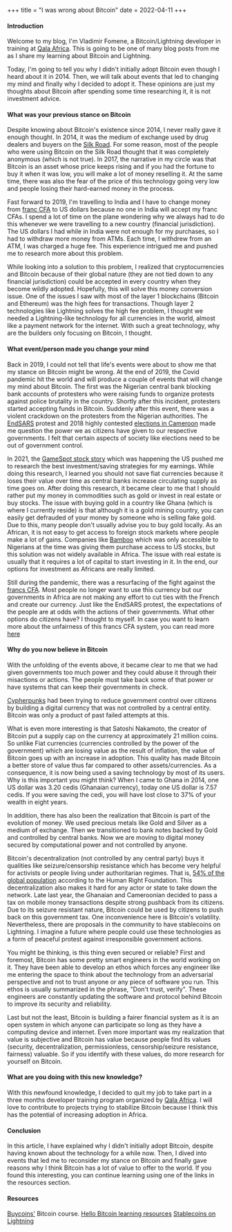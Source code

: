 +++
title = "I was wrong about Bitcoin"
date = 2022-04-11
+++

#### Introduction

Welcome to my blog, I'm Vladimir Fomene, a Bitcoin/Lightning developer in training at [Qala Africa](https://qala.dev/). This is going to be one of many blog posts from me as I share my learning about Bitcoin and Lightning. 

Today, I'm going to tell you why I didn't initially adopt Bitcoin even though I heard about it in 2014. Then, we will talk about events that led to changing my mind and finally why I decided to adopt it. These opinions are just my thoughts about Bitcoin after spending some time researching it, it is not investment advice.

#### What was your previous stance on Bitcoin

Despite knowing about Bitcoin's existence since 2014, I never really gave it enough thought. In 2014, it was the medium of exchange used by drug dealers and buyers on the [Silk Road](https://news.law.fordham.edu/jcfl/2018/02/21/silk-road-the-dark-side-of-cryptocurrency/). For some reason, most of the people who were using Bitcoin on the Silk Road thought that it was completely anonymous (which is not true). In 2017, the narrative in my circle was that Bitcoin is an asset whose price keeps rising and if you had the fortune to buy it when it was low, you will make a lot of money reselling it. At the same time, there was also the fear of the price of this technology going very low and people losing their hard-earned money in the process. 

Fast forward to 2019, I'm travelling to India and I have to change money from [franc CFA](https://www.bceao.int/en/content/history-cfa-franc) to US dollars because no one in India will accept my franc CFAs. I spend a lot of time on the plane wondering why we always had to do this whenever we were travelling to a new country (financial jurisdiction). The US dollars I had while in India were not enough for my purchases, so I had to withdraw more money from ATMs. Each time, I withdrew from an ATM, I was charged a huge fee. This experience intrigued me and pushed me to research more about this problem. 

While looking into a solution to this problem, I realized that cryptocurrencies and Bitcoin because of their global nature (they are not tied down to any financial jurisdiction) could be accepted in every country when they become wildly adopted. Hopefully, this will solve this money conversion issue. One of the issues I saw with most of the layer 1 blockchains (Bitcoin and Ethereum) was the high fees for transactions. Though layer 2 technologies like Lightning solves the high fee problem, I thought we needed a Lightning-like technology for all currencies in the world, almost like a payment network for the internet. With such a great technology, why are the builders only focusing on Bitcoin, I thought. 

#### What event/person made you change your mind

Back in 2019, I could not tell that life's events were about to show me that my stance on Bitcoin might be wrong. At the end of 2019, the Covid pandemic hit the world and will produce a couple of events that will change my mind about Bitcoin. The first was the Nigerian central bank blocking bank accounts of protesters who were raising funds to organize protests against police brutality in the country. Shortly after this incident, protesters started accepting funds in Bitcoin. Suddenly after this event, there was a violent crackdown on the protesters from the Nigerian authorities. The [EndSARS](https://www.amnesty.org/en/latest/campaigns/2021/02/nigeria-end-impunity-for-police-violence-by-sars-endsars/) protest and 2018 highly contested [elections in Cameroon](https://reliefweb.int/report/cameroon/uncertainties-deepen-cameroon-after-divisive-election) made me question the power we as citizens have given to our respective governments. I felt that certain aspects of society like elections need to be out of government control. 

In 2021, the [GameSpot stock story](https://inewsnetwork.net/9027/investigations/the-full-story-behind-the-gamestop-stock-frenzy/#:~:text=Many%20people%20began%20investing%20in,that%20lent%20it%20to%20them.) which was happening the US pushed me to research the best investment/saving strategies for my earnings. While doing this research, I learned you should not save fiat currencies because it loses their value over time as central banks increase circulating supply as time goes on. After doing this research, it became clear to me that I should rather put my money in commodities such as gold or invest in real estate or buy stocks. The issue with buying gold in a country like Ghana (which is where  I currently reside) is that although it is a gold mining country, you can easily get defrauded of your money by someone who is selling fake gold. Due to this, many people don't usually advise you to buy gold locally. As an African, it is not easy to get access to foreign stock markets where people make a lot of gains.  Companies like [Bamboo](https://investbamboo.com/) which was only accessible to Nigerians at the time was giving them purchase access to US stocks, but this solution was not widely available in Africa. The issue with real estate is usually that it requires a lot of capital to start investing in it. In the end, our options for investment as Africans are really limited. 

Still during the pandemic, there was a resurfacing of the fight against the [francs CFA](https://www.bceao.int/en/content/history-cfa-franc). Most people no longer want to use this currency but our governments in Africa are not making any effort to cut ties with the French and create our currency. Just like the EndSARS protest, the expectations of the people are at odds with the actions of their governments. What other options do citizens have? I thought to myself. In case you want to learn more about the unfairness of this francs CFA system, you can read more [here](https://bitcoinmagazine.com/culture/bitcoin-a-currency-of-decolonization)

#### Why do you now believe in Bitcoin

With the unfolding of the events above, it became clear to me that we had given governments too much power and they could abuse it through their misactions or actions. The people must take back some of that power or have systems that can keep their governments in check. 

[Cypherpunks](https://nakamoto.com/the-cypherpunks/) had been trying to reduce government control over citizens by building a digital currency that was not controlled by a central entity. Bitcoin was only a product of past failed attempts at this.

What is even more interesting is that Satoshi Nakamoto, the creator of Bitcoin put a supply cap on the currency at approximately 21 million coins. So unlike Fiat currencies (currencies controlled by the power of the government) which are losing value as the result of inflation, the value of Bitcoin goes up with an increase in adoption. This quality has made Bitcoin a better store of value thus far compared to other assets/currencies. As a consequence, it is now being used a saving technology by most of its users. Why is this important you might think? When I came to Ghana in 2014, one US dollar was 3.20 cedis (Ghanaian currency), today one US dollar is 7.57 cedis. If you were saving the cedi, you will have lost close to 37% of your wealth in eight years.

In addition, there has also been the realization that Bitcoin is part of the evolution of money. We used precious metals like Gold and Silver as a medium of exchange. Then we transitioned to bank notes backed by Gold and controlled by central banks. Now we are moving to digital money secured by computational power and not controlled by anyone.

Bitcoin's decentralization (not controlled by any central party) buys it qualities like seizure/censorship resistance which has become very helpful for activists or people living under authoritarian regimes. That is, [54% of the global population](https://hrf.org/presenting-hrfs-2020-annual-report/) according to the Human Right Foundation. This decentralization also makes it hard for any actor or state to take down the network. Late last year, the Ghanaian and Cameroonian decided to pass a tax on mobile money transactions despite strong pushback from its citizens. Due to its seizure resistant nature, Bitcoin could be used by citizens to push back on this government tax. One inconvenience here is Bitcoin's volatility. Nevertheless, there are proposals in the community to have stablecoins on Lightning. I imagine a future where people could use these technologies as a form of peaceful protest against irresponsible government actions.

You might be thinking, is this thing even secured or reliable? First and foremost, Bitcoin has some pretty smart engineers in the world working on it. They have been able to develop an ethos which forces any engineer like me entering the space to think about the technology from an adversarial perspective and not to trust anyone or any piece of software you run. This ethos is usually summarized in the phrase, "Don't trust, verify". These engineers are constantly updating the software and protocol behind Bitcoin to improve its security and reliability.

Last but not the least, Bitcoin is building a fairer financial system as it is an open system in which anyone can participate so long as they have a computing device and internet. Even more important was my realization that value is subjective and Bitcoin has value because people find its values (security, decentralization, permissionless, censorship/seizure resistance, fairness) valuable. So if you identify with these values, do more research for yourself on Bitcoin.


#### What are you doing with this new knowledge?

With this newfound knowledge, I decided to quit my job to take part in a three months developer training program organized by [Qala Africa](https://qala.dev/). I will love to contribute to projects trying to stabilize Bitcoin because I think this has the potential of increasing adoption in Africa.

#### Conclusion

In this article, I have explained why I didn't initially adopt Bitcoin, despite having known about the technology for a while now. Then, I dived into events that led me to reconsider my stance on Bitcoin and finally gave reasons why I think Bitcoin has a lot of value to offer to the world. If you found this interesting, you can continue learning using one of the links in the resources section.

#### Resources

[Buycoins'](https://buycoins-learning.teachable.com/p/introduction-to-bitcoin) Bitcoin course.
[Hello Bitcoin learning resources](https://hellobitco.in/)
[Stablecoins on Lightning](https://lightning.engineering/posts/2022-4-5-taro-launch/)